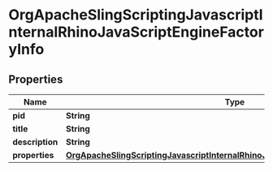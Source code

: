

# OrgApacheSlingScriptingJavascriptInternalRhinoJavaScriptEngineFactoryInfo

## Properties

Name | Type | Description | Notes
------------ | ------------- | ------------- | -------------
**pid** | **String** |  |  [optional]
**title** | **String** |  |  [optional]
**description** | **String** |  |  [optional]
**properties** | [**OrgApacheSlingScriptingJavascriptInternalRhinoJavaScriptEngineFactoryProperties**](OrgApacheSlingScriptingJavascriptInternalRhinoJavaScriptEngineFactoryProperties.md) |  |  [optional]



